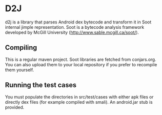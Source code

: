 # D2J
d2j is a library that parses Android dex bytecode and transform it in Soot internal jimple representation. Soot is a bytecode analysis framework developed by McGill University (http://www.sable.mcgill.ca/soot/).

## Compiling
This is a regular maven project. Soot libraries are fetched from conjars.org. You can also upload them to your local repository if you prefer to 
recompile them yourself.

## Running the test cases
You must populate the directories in src/test/cases with either apk files or directly dex files (for example compiled with smali). 
An android.jar stub is provided.

